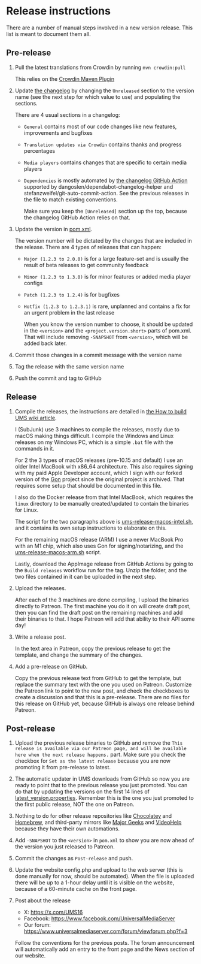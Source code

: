 # Release instructions

There are a number of manual steps involved in a new version release. This list is meant to document them all.

## Pre-release

1. Pull the latest translations from Crowdin by running `mvn crowdin:pull`

     This relies on the [Crowdin Maven Plugin](https://github.com/DigitalMediaServer/crowdin-maven-plugin/)
1. Update [the changelog](./CHANGELOG.md) by changing the `Unreleased` section to the version name (see the next step for which value to use) and populating the sections.

     There are 4 usual sections in a changelog:
   - `General` contains most of our code changes like new features, improvements and bugfixes
   - `Translation updates via Crowdin` contains thanks and progress percentages
   - `Media players` contains changes that are specific to certain media players
   - `Dependencies` is mostly automated by [the changelog GitHub Action](https://github.com/UniversalMediaServer/UniversalMediaServer/blob/47ed539c03f01f5198988a9a2388ae2aafc5a998/.github/workflows/ci.yaml#L258-L276) supported by dangoslen/dependabot-changelog-helper and stefanzweifel/git-auto-commit-action.
      See the previous releases in the file to match existing conventions.

      Make sure you keep the `[Unreleased]` section up the top, because the changelog GitHub Action relies on that.

1. Update the version in [pom.xml](./pom.xml).

     The version number will be dictated by the changes that are included in the release. There are 4 types of releases that can happen:
   - `Major (1.2.3 to 2.0.0)` is for a large feature-set and is usually the result of beta releases to get community feedback
   - `Minor (1.2.3 to 1.3.0)` is for minor features or added media player configs
   - `Patch (1.2.3 to 1.2.4)` is for bugfixes
   - `Hotfix (1.2.3 to 1.2.3.1)` is rare, unplanned and contains a fix for an urgent problem in the last release

     When you know the version number to choose, it should be updated in the `<version>` and the `<project.version.short>` parts of pom.xml. That will include removing `-SNAPSHOT` from `<version>`, which will be added back later.

1. Commit those changes in a commit message with the version name
1. Tag the release with the same version name
1. Push the commit and tag to GitHub

## Release

1. Compile the releases, the instructions are detailed in [the How to build UMS wiki article](https://github.com/UniversalMediaServer/UniversalMediaServer/wiki/How-to-build-UMS).

     I (SubJunk) use 3 machines to compile the releases, mostly due to macOS making things difficult. I compile the Windows and Linux releases on my Windows PC, which is a simple `.bat` file with the commands in it.

     For 2 the 3 types of macOS releases (pre-10.15 and default) I use an older Intel MacBook with x86_64 architecture. This also requires signing with my paid Apple Developer account, which I sign with our forked version of the [Gon](https://github.com/UniversalMediaServer/gon) project since the original project is archived. That requires some setup that should be documented in this file.

     I also do the Docker release from that Intel MacBook, which requires the `linux` directory to be manually created/updated to contain the binaries for Linux.

     The script for the two paragraphs above is [ums-release-macos-intel.sh](./scripts/ums-release-macos-intel.sh), and it contains its own setup instructions to elaborate on this.

     For the remaining macOS release (ARM) I use a newer MacBook Pro with an M1 chip, which also uses Gon for signing/notarizing, and the [ums-release-macos-arm.sh](./scripts/ums-release-macos-arm.sh) script.

     Lastly, download the AppImage release from GitHub Actions by going to the `Build releases` workflow run for the tag. Unzip the folder, and the two files contained in it can be uploaded in the next step.

1. Upload the releases.

     After each of the 3 machines are done compiling, I upload the binaries directly to Patreon. The first machine you do it on will create draft post, then you can find the draft post on the remaining machines and add their binaries to that. I hope Patreon will add that ability to their API some day!

1. Write a release post.

     In the text area in Patreon, copy the previous release to get the template, and change the summary of the changes.

1. Add a pre-release on GitHub.

     Copy the previous release text from GitHub to get the template, but replace the summary text with the one you used on Patreon. Customize the Patreon link to point to the new post, and check the checkboxes to create a discussion and that this is a pre-release. There are no files for this release on GitHub yet, because GitHub is always one release behind Patreon.

## Post-release

1. Upload the previous release binaries to GitHub and remove the `This release is available via our Patreon page, and will be available here when the next release happens.` part. Make sure you check the checkbox for `Set as the latest release` because you are now promoting it from pre-release to latest.

1. The automatic updater in UMS downloads from GitHub so now you are ready to point that to the previous release you just promoted. You can do that by updating the versions on the first 14 lines of [latest_version.properties](./src/main/external-resources/update/latest_version.properties#L1-L14). Remember this is the one you just promoted to the first public release, NOT the one on Patreon.

1. Nothing to do for other release repositories like [Chocolatey](https://community.chocolatey.org/packages/ums) and [Homebrew](https://formulae.brew.sh/cask/universal-media-server), and third-party mirrors like [Major Geeks](https://www.majorgeeks.com/files/details/universal_media_server.html) and [VideoHelp](https://www.videohelp.com/software/Universal-Media-Server) because they have their own automations.

1. Add `-SNAPSHOT` to the `<version>` in `pom.xml` to show you are now ahead of the version you just released to Patreon.

1. Commit the changes as `Post-release` and push.

1. Update the website config.php and upload to the web server (this is done manually for now, should be automated). When the file is uploaded there will be up to a 1-hour delay until it is visible on the website, because of a 60-minute cache on the front page.

1. Post about the release

     - X: https://x.com/UMS16
     - Facebook: https://www.facebook.com/UniversalMediaServer
     - Our forum: https://www.universalmediaserver.com/forum/viewforum.php?f=3

     Follow the conventions for the previous posts. The forum announcement will automatically add an entry to the front page and the News section of our website.